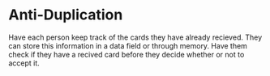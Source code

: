 
#  Anti-Duplication

Have each person keep track of the cards they have already recieved. They can store this information in a data field or through memory. Have them check if they have a recived card before they decide whether or not to accept it.

